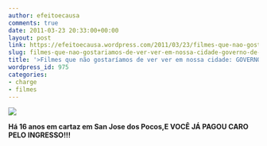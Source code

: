 ```yaml
---
author: efeitoecausa
comments: true
date: 2011-03-23 20:33:00+00:00
layout: post
link: https://efeitoecausa.wordpress.com/2011/03/23/filmes-que-nao-gostariamos-de-ver-ver-em-nossa-cidade-governo-de-mentirinha/
slug: filmes-que-nao-gostariamos-de-ver-ver-em-nossa-cidade-governo-de-mentirinha
title: '>Filmes que não gostaríamos de ver ver em nossa cidade: GOVERNO DE MENTIRINHA'
wordpress_id: 975
categories:
- charge
- filmes
---
```


>

[![](https://lh4.googleusercontent.com/-2CvqrLV9kw4/TYpYjGHN56I/AAAAAAAAAwI/ouVsuhys_PQ/s320/esposa-de-mentirinha-cartaz.jpg)](https://lh4.googleusercontent.com/-2CvqrLV9kw4/TYpYjGHN56I/AAAAAAAAAwI/ouVsuhys_PQ/s1600/esposa-de-mentirinha-cartaz.jpg)

  
**Há 16 anos em cartaz em San Jose dos Pocos,E VOCÊ JÁ PAGOU CARO PELO INGRESSO!!!**

